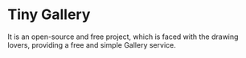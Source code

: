 # Tiny Gallery
It is an open-source and free project, which is faced with the drawing lovers, providing a free and simple Gallery service.
